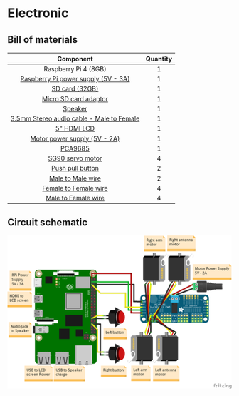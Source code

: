 # Electronic

## Bill of materials

| Component       |    Quantity     |
| :-------------: | :-------------: |
| Raspberry Pi 4 (8GB)  |        1        |
| [Raspberry Pi power supply (5V - 3A)](https://www.amazon.fr/LEICKE-Alimentation-RPI4-CASE-RW-KSA-15E-051300HE-interrupteur/dp/B085HTV69S/ref=sr_1_10?keywords=raspberry+pi+4+power+supply&qid=1685008481&sprefix=raspberry+pi+4+powe%2Caps%2C75&sr=8-10)  |        1        |
| [SD card (32GB)](https://www.amazon.fr/SanDisk-M%C3%A9moire-microSDHC-Adaptateur-homologu%C3%A9e/dp/B08GY9NYRM/ref=sr_1_6?keywords=sd+card+32gb&qid=1675702913&sr=8-6)  |        1        |
| [Micro SD card adaptor](https://www.amazon.fr/Vanja-Adaptateur-Connecteur-Notebooks-Smartphones/dp/B00W02VHM6/ref=sr_1_5?__mk_fr_FR=%C3%85M%C3%85%C5%BD%C3%95%C3%91&crid=DXPTPPN8AI8&keywords=adaptateur+carte+micro+sd&qid=1685008098&sprefix=adaptateur+carte+micro+s%2Caps%2C79&sr=8-5)  |        1        |
| [Speaker](https://www.amazon.fr/gp/product/B07RFQKY4R/ref=ppx_yo_dt_b_asin_title_o02_s01?ie=UTF8&psc=1)  |        1        |
| [3.5mm Stereo audio cable - Male to Female](https://www.amazon.fr/gp/product/B01CNAUYBY/ref=ppx_yo_dt_b_asin_title_o06_s01?ie=UTF8&psc=1)  |        1        |
| [5" HDMI LCD](https://www.amazon.fr/dp/B096ZSZFC8?psc=1&ref=ppx_yo2ov_dt_b_product_details) |        1        |
| [Motor power supply (5V - 2A)](https://www.amazon.fr/Alimentation-Zolt-Transformateur-Universel-Electronique/dp/B0B1M9SFHC/ref=sr_1_37?__mk_fr_FR=%C3%85M%C3%85%C5%BD%C3%95%C3%91&crid=5TPLDRYMSQ4Z&keywords=Adaptateur+Secteur+5V+2A+Chargeur+d%27alimentation&qid=1675177497&sprefix=adaptateur+secteur+5v+2a+chargeur+d%27alimentation%2Caps%2C70&sr=8-37) |        1        |
| [PCA9685](https://www.amazon.fr/gp/product/B07RG9ZTMD/ref=ppx_yo_dt_b_asin_title_o00_s02?ie=UTF8&psc=1)  |        1        |
| [SG90 servo motor](https://www.amazon.fr/gp/product/B07Q1GJJZS/ref=ppx_yo_dt_b_asin_title_o01_s00?ie=UTF8&psc=1)  |        4        |
| [Push pull button](https://www.amazon.fr/Larcele-Momentan%C3%A9-Bouton-Poussoir-Bricolage-Bouton-poussoir/dp/B06XCSB9N3/ref=sr_1_103?__mk_fr_FR=%C3%85M%C3%85%C5%BD%C3%95%C3%91&crid=3RSI6R6IKA8PC&keywords=push+pull+button&qid=1675177887&sprefix=push+pull+button%2Caps%2C83&sr=8-103)  |        2        |
| [Male to Male wire](https://www.amazon.fr/120pcs-femelle-Arduino-Raspberry-breadboard/dp/B01BKN8UX4/ref=sr_1_5?keywords=cable+arduino+femelle+femelle&qid=1685008355&sprefix=cable+arduino%2Caps%2C80&sr=8-5)  |        2        |
| [Female to Female wire](https://www.amazon.fr/120pcs-femelle-Arduino-Raspberry-breadboard/dp/B01BKN8UX4/ref=sr_1_5?keywords=cable+arduino+femelle+femelle&qid=1685008355&sprefix=cable+arduino%2Caps%2C80&sr=8-5)  |        4        |
| [Male to Female wire](https://www.amazon.fr/120pcs-femelle-Arduino-Raspberry-breadboard/dp/B01BKN8UX4/ref=sr_1_5?keywords=cable+arduino+femelle+femelle&qid=1685008355&sprefix=cable+arduino%2Caps%2C80&sr=8-5)  |        4        |

## Circuit schematic

![Wiring diagram](../imgs/wiring_diagram.png)
